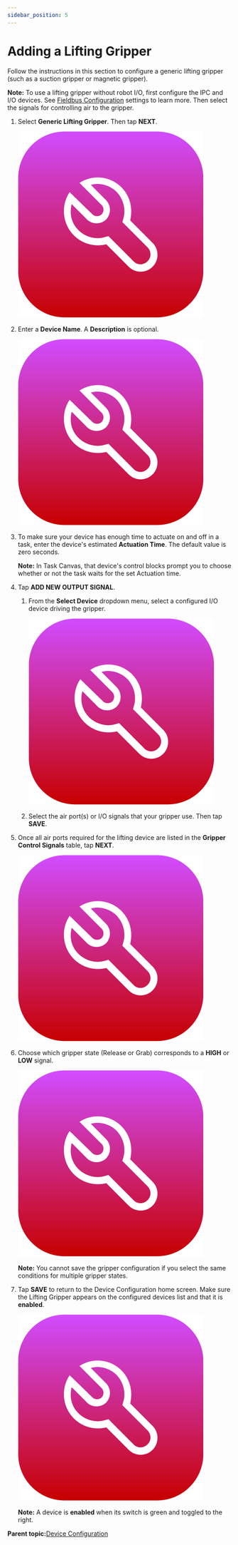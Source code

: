 ```yaml
---
sidebar_position: 5
---
```


# Adding a Lifting Gripper

Follow the instructions in this section to configure a generic lifting gripper \(such as a suction gripper or magnetic gripper\).

**Note:** To use a lifting gripper without robot I/O, first configure the IPC and I/O devices. See [Fieldbus Configuration](../Settings/FieldbusConfiguration.md) settings to learn more. Then select the signals for controlling air to the gripper.

1.  Select **Generic Lifting Gripper**. Then tap **NEXT**.

    ![](../Images/DeviceConfiguration/DeviceConfiguration-Icon.png)

2.  Enter a **Device Name**. A **Description** is optional.

    ![](../Images/DeviceConfiguration/DeviceConfiguration-Icon.png)

3.  To make sure your device has enough time to actuate on and off in a task, enter the device's estimated **Actuation Time**. The default value is zero seconds.

    **Note:** In Task Canvas, that device's control blocks prompt you to choose whether or not the task waits for the set Actuation time.

4.  Tap **ADD NEW OUTPUT SIGNAL**.

    1.  From the **Select Device** dropdown menu, select a configured I/O device driving the gripper.

        ![](../Images/DeviceConfiguration/DeviceConfiguration-Icon.png)

    2.  Select the air port\(s\) or I/O signals that your gripper use. Then tap **SAVE**.

5.  Once all air ports required for the lifting device are listed in the **Gripper Control Signals** table, tap **NEXT**.

    ![](../Images/DeviceConfiguration/DeviceConfiguration-Icon.png)

6.  Choose which gripper state \(Release or Grab\) corresponds to a **HIGH** or **LOW** signal.

    ![](../Images/DeviceConfiguration/DeviceConfiguration-Icon.png)

    **Note:** You cannot save the gripper configuration if you select the same conditions for multiple gripper states.

7.  Tap **SAVE** to return to the Device Configuration home screen. Make sure the Lifting Gripper appears on the configured devices list and that it is ​**enabled**​.

    ![](../Images/DeviceConfiguration/DeviceConfiguration-Icon.png)

    **Note:** A device is **enabled** when its switch is green and toggled to the right.


**Parent topic:**[Device Configuration](../DeviceConfiguration/DeviceConfigurationOverview.md)

